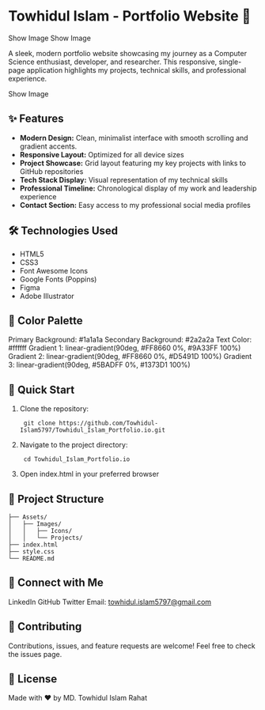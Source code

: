 # Towhidul Islam - Portfolio Website 🚀

Show Image
Show Image

A sleek, modern portfolio website showcasing my journey as a Computer Science enthusiast, developer, and researcher. This responsive, single-page application highlights my projects, technical skills, and professional experience.

Show Image

## ✨ Features

- __Modern Design:__ Clean, minimalist interface with smooth scrolling and gradient accents.
- __Responsive Layout:__ Optimized for all device sizes
- __Project Showcase:__ Grid layout featuring my key projects     with links to GitHub repositories
- __Tech Stack Display:__ Visual representation of my technical skills
- __Professional Timeline:__ Chronological display of my work and leadership experience
- __Contact Section:__ Easy access to my professional social media profiles

## 🛠️ Technologies Used

- HTML5
- CSS3
- Font Awesome Icons
- Google Fonts (Poppins)
- Figma
- Adobe Illustrator
  
## 🎨 Color Palette

Primary Background: #1a1a1a
Secondary Background: #2a2a2a
Text Color: #ffffff
Gradient 1: linear-gradient(90deg, #FF8660 0%, #9A33FF 100%)
Gradient 2: linear-gradient(90deg, #FF8660 0%, #D5491D 100%)
Gradient 3: linear-gradient(90deg, #5BADFF 0%, #1373D1 100%)

## 🚀 Quick Start

1. Clone the repository:

        git clone https://github.com/Towhidul-Islam5797/Towhidul_Islam_Portfolio.io.git

2. Navigate to the project directory:

        cd Towhidul_Islam_Portfolio.io

3. Open index.html in your preferred browser

## 📁 Project Structure

    ├── Assets/
    │   ├── Images/
    │   │   ├── Icons/
    │   │   └── Projects/
    ├── index.html
    ├── style.css
    └── README.md

## 🔗 Connect with Me

LinkedIn
GitHub
Twitter
Email: <towhidul.islam5797@gmail.com>

## 🤝 Contributing

Contributions, issues, and feature requests are welcome! Feel free to check the issues page.

## 📝 License

Made with ❤️ by MD. Towhidul Islam Rahat
